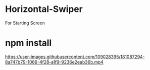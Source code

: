 # Horizontal-Swiper
For Starting Screen

# npm install

https://user-images.githubusercontent.com/109028395/181087294-8a747b79-1069-4f28-a1f9-9236e2eab36b.mp4
